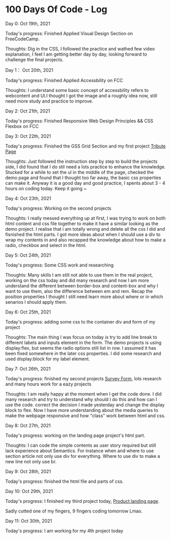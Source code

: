 # 100 Days Of Code - Log

Day 0: Oct 19th, 2021 

Today's progress: Finished Applied Visual Design Section on FreeCodeCamp.

Thoughts: Dig in the CSS, I followed the practice and wathed few video explanation, I feel I am getting better day by day, looking forward to challenge the final projects.  

Day 1： Oct 20th, 2021

Today's progress: Finished Applied Accessbility on FCC

Thoughts: I understand some basic concept of accessbility refers to webcontent and UI.I thought I got the image and a roughly idea now, still need more study and practice to improve. 

Day 2: Oct 21th, 2021

Today's progress: Finished Responsive Web Design Principles && CSS Flexbox on FCC

Day 3: Oct 22th, 2021

Today's progress: Finished the GSS Grid Section and my first project [Tribute Page](https://codepen.io/seanlau1994/full/GRvNvPe)

Thoughts: Just followed the instruction step by step to build the projects side, I did found that I do stil need a lots practice to enhance the knowledge. Stucked for a while to set the ul in the middle of the page, checked the demo page and found that I thought too far away, the basic css properties can make it. Anyway it is a good day and good practice, I spents about 3 - 4 hours on coding today. Keep it going ~

Day 4: Oct 23th, 2021

Today's progress: Working on the second projects 

Thoughts: I really messed everything up at first, I was trying to work on both html content and css file together to make it have a similar looking as the demo project. I realise that i am totally wrong and delete all the css I did and fisnished the html parts. I got more ideas about when I should use a div to wrap my contents in and also recapped the knowledge about how to make a radio, checkbox and select in the html.

Day 5: Oct 24th, 2021

Today's progress: Some CSS work and researching

Thoughts: Many skills I am still not able to use them in the real project, working on the css today and did many research and now I am more understand the different between border-box and content-box and why I want to use them, also the difference between em and rem. Recap the position properties I thought I still need learn more about where or in which senarios I should apply them. 

Day 6: Oct 25th, 2021

Today's progress: adding some css to the container div and form of my project

Thoughts: The main thing I was focus on today is try to add line break to different labels and inputs element in the form. The demo projects is using display:flex, but seems the radio options still list in row. I assumed it has been fixed somewhere in the later css properties. I did some research and used display:block for my label element. 

Day 7: Oct 26th, 2021

Today's progress: finished my second projects [Survey Form](https://codepen.io/seanlau1994/pen/Badpypq?editors=1100), lots research and many hours work for a eazy projects

Thoughts: I am really happy at the moment when I get the code done. I did many research and try to understand why should I do this and how can I use the code. 
correct the decision I made yesterday and change the display block to flex. Now I have more understanding about the media queries to make the webpage responsive and how "class" work between html and css. 

Day 8: Oct 27th, 2021

Today's progress: working on the landing page project's html part.

Thoughts: I can code the simple contents as user story required but still lack experience about Semantics. For instance when and where to use section article not only use div for everything. Where to use div to make a new line not only use br. 

Day 9: Oct 28th, 2021

Today's progress: finished the html file and parts of css. 

Day 10: Oct 29th, 2021 

Today's progress: I finished my third project today, [Product landing page](https://codepen.io/seanlau1994/pen/dyzWjjB). 

Sadly cutted one of my fingers, 9 fingers coding tomorrow Lmao. 

Day 11: Oct 30th, 2021

Today's progress: I am working for my 4th project today 
